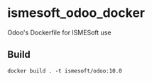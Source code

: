 # ismesoft_odoo_docker
Odoo's Dockerfile for ISMESoft use

## Build

`docker build . -t ismesoft/odoo:10.0`
